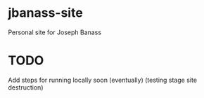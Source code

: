 # jbanass-site

Personal site for Joseph Banass

# TODO

Add steps for running locally soon (eventually) (testing stage site destruction)
